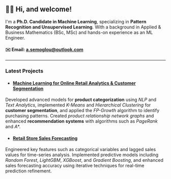## 👋🏻 Hi, and welcome!

I'm a **Ph.D. Candidate in Machine Learning**, specializing in **Pattern Recognition and Unsupervised Learning**. With a background in Applied & Business Mathematics (BSc, MSc) and hands-on experience as an ML Engineer.

#### ✉️ Email: [a.semoglou@outlook.com](mailto:a.semoglou@outlook.com)

***

### Latest Projects

- #### [Machine Learning for Online Retail Analytics & Customer Segmentation](https://github.com/semoglou/Machine-Learning-Customer-Segmentation)
Developed advanced models for **product categorization** using *NLP* and *Text Analytics*, implemented *K-Means* and *Hierarchical Clustering* for **customer segmentation**, and applied the *FP-Growth* algorithm to identify purchasing patterns. Created *product relationship network graphs* and enhanced **recommendation systems** with algorithms such as *PageRank* and *A**.

- #### [Retail Store Sales Forecasting](https://github.com/semoglou/Retail-Store-Sales-Forecasting)
Engineered key features such as categorical variables and lagged sales values for time-series analysis. Implemented predictive models including *Random Forest*, *LightGBM*, *XGBoost*, and *Gradient Boosting*, and enhanced sales forecasting accuracy using iterative techniques for real-time prediction refinement.

